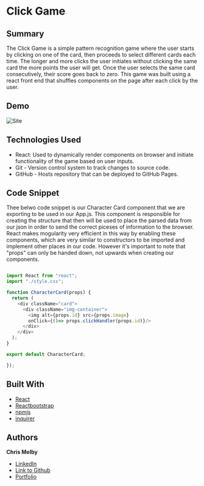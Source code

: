 # Click Game


## Summary 
The Click Game is a simple pattern recognition game where the user starts by clicking on one of the card, then proceeds to select different cards each time. The longer and more clicks the user initiates without clicking the same card the more points the user will get. Once the user selects the same card consecutively, their score goes back to zero. This game was built using a react front end that shuffles components on the page after each click by the user. 


## Demo
![Site]() 

 
## Technologies Used
- React: Used to dynamically render components on browser and initiate functionality of the game based on user inputs.
- Git - Version control system to track changes to source code.
- GitHub - Hosts repository that can be deployed to GitHub Pages.
 
## Code Snippet
Thee belwo code snippet is our Character Card component that we are exporting to be used in our App.js. This component is responsible for creating the structure that then will be used to place the parsed data from our json in order to send the correct piceses of information to the browser. React makes mogularity very efficient in this way by enabling these components, which are very similar to constructors to be imported and implement other places in our code. However it's important to note that "props" can only be handed down, not upwards when creating our components. 

```js

import React from "react";
import "./style.css";

function CharacterCard(props) {
  return (
    <div className="card">
      <div className="img-container">
        <img alt={props.id} src={props.image} 
        onClick={()=> props.clickHandler(props.id)}/>
      </div>
    </div>
  );
}

export default CharacterCard;

});
```

## Built With
* [React](https://reactjs.org/docs/getting-started.html)
* [Reactbootstrap](https://www.npmjs.com/package/react-bootstrap)
* [npmjs](https://docs.npmjs.com/)
* [inquirer](https://www.npmjs.com/package/inquirer)

## Authors

**Chris Melby**
- [LinkedIn](https://www.linkedin.com/in/chris-melby-71106b126/)
- [Link to Github](https://github.com/cmelby)
- [Portfolio](https://cmelby.github.io/portfolio/)
